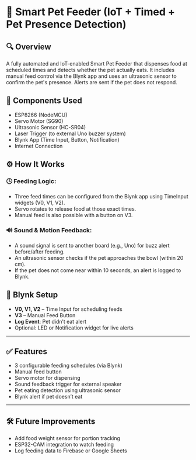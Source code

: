 # 🐾 Smart Pet Feeder (IoT + Timed + Pet Presence Detection)

## 🔍 Overview
A fully automated and IoT-enabled Smart Pet Feeder that dispenses food at scheduled times and detects whether the pet actually eats. It includes manual feed control via the Blynk app and uses an ultrasonic sensor to confirm the pet's presence. Alerts are sent if the pet does not respond.

## 🧰 Components Used
- ESP8266 (NodeMCU)
- Servo Motor (SG90)
- Ultrasonic Sensor (HC-SR04)
- Laser Trigger (to external Uno buzzer system)
- Blynk App (Time Input, Button, Notification)
- Internet Connection

## ⚙️ How It Works

### 🕓 Feeding Logic:
- Three feed times can be configured from the Blynk app using TimeInput widgets (V0, V1, V2).
- Servo rotates to release food at those exact times.
- Manual feed is also possible with a button on V3.

### 🔊 Sound & Motion Feedback:
- A sound signal is sent to another board (e.g., Uno) for buzz alert before/after feeding.
- An ultrasonic sensor checks if the pet approaches the bowl (within 20 cm).
- If the pet does not come near within 10 seconds, an alert is logged to Blynk.

## 📲 Blynk Setup
- **V0, V1, V2** – Time Input for scheduling feeds  
- **V3** – Manual Feed Button  
- **Log Event**: Pet didn’t eat alert  
- Optional: LED or Notification widget for live alerts

---

## ✅ Features
- 3 configurable feeding schedules (via Blynk)
- Manual feed button
- Servo motor for dispensing
- Sound feedback trigger for external speaker
- Pet eating detection using ultrasonic sensor
- Blynk alert if pet doesn’t eat

---

## 🛠️ Future Improvements
- Add food weight sensor for portion tracking
- ESP32-CAM integration to watch feeding
- Log feeding data to Firebase or Google Sheets
  
